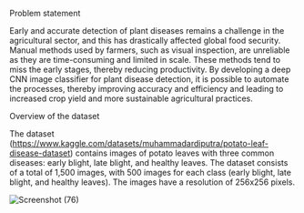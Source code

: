 Problem statement

Early and accurate detection of plant diseases remains a challenge in the agricultural sector, and this has drastically affected global food security. Manual methods used by farmers, such as visual inspection, are unreliable as they are time-consuming and limited in scale. These methods tend to miss the early stages, thereby reducing productivity. By developing a deep CNN image classifier for plant disease detection, it is possible to automate the processes, thereby improving accuracy and efficiency and leading to increased crop yield and more sustainable agricultural practices.

Overview of the dataset

The dataset (https://www.kaggle.com/datasets/muhammadardiputra/potato-leaf-disease-dataset) contains images of potato leaves with three common diseases: early blight, late blight, and healthy leaves. The dataset consists of a total of 1,500 images, with 500 images for each class (early blight, late blight, and healthy leaves). The images have a resolution of 256x256 pixels.


![Screenshot (76)](https://github.com/user-attachments/assets/af6034a7-84ff-41ce-9e26-91563e80f64b)




